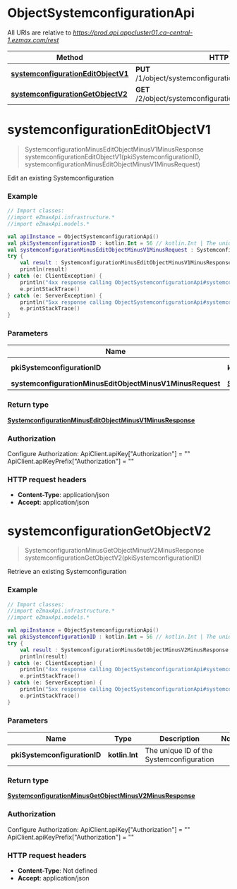 # ObjectSystemconfigurationApi

All URIs are relative to *https://prod.api.appcluster01.ca-central-1.ezmax.com/rest*

Method | HTTP request | Description
------------- | ------------- | -------------
[**systemconfigurationEditObjectV1**](ObjectSystemconfigurationApi.md#systemconfigurationEditObjectV1) | **PUT** /1/object/systemconfiguration/{pkiSystemconfigurationID} | Edit an existing Systemconfiguration
[**systemconfigurationGetObjectV2**](ObjectSystemconfigurationApi.md#systemconfigurationGetObjectV2) | **GET** /2/object/systemconfiguration/{pkiSystemconfigurationID} | Retrieve an existing Systemconfiguration


<a id="systemconfigurationEditObjectV1"></a>
# **systemconfigurationEditObjectV1**
> SystemconfigurationMinusEditObjectMinusV1MinusResponse systemconfigurationEditObjectV1(pkiSystemconfigurationID, systemconfigurationMinusEditObjectMinusV1MinusRequest)

Edit an existing Systemconfiguration



### Example
```kotlin
// Import classes:
//import eZmaxApi.infrastructure.*
//import eZmaxApi.models.*

val apiInstance = ObjectSystemconfigurationApi()
val pkiSystemconfigurationID : kotlin.Int = 56 // kotlin.Int | The unique ID of the Systemconfiguration
val systemconfigurationMinusEditObjectMinusV1MinusRequest : SystemconfigurationMinusEditObjectMinusV1MinusRequest =  // SystemconfigurationMinusEditObjectMinusV1MinusRequest | 
try {
    val result : SystemconfigurationMinusEditObjectMinusV1MinusResponse = apiInstance.systemconfigurationEditObjectV1(pkiSystemconfigurationID, systemconfigurationMinusEditObjectMinusV1MinusRequest)
    println(result)
} catch (e: ClientException) {
    println("4xx response calling ObjectSystemconfigurationApi#systemconfigurationEditObjectV1")
    e.printStackTrace()
} catch (e: ServerException) {
    println("5xx response calling ObjectSystemconfigurationApi#systemconfigurationEditObjectV1")
    e.printStackTrace()
}
```

### Parameters

Name | Type | Description  | Notes
------------- | ------------- | ------------- | -------------
 **pkiSystemconfigurationID** | **kotlin.Int**| The unique ID of the Systemconfiguration |
 **systemconfigurationMinusEditObjectMinusV1MinusRequest** | [**SystemconfigurationMinusEditObjectMinusV1MinusRequest**](SystemconfigurationMinusEditObjectMinusV1MinusRequest.md)|  |

### Return type

[**SystemconfigurationMinusEditObjectMinusV1MinusResponse**](SystemconfigurationMinusEditObjectMinusV1MinusResponse.md)

### Authorization


Configure Authorization:
    ApiClient.apiKey["Authorization"] = ""
    ApiClient.apiKeyPrefix["Authorization"] = ""

### HTTP request headers

 - **Content-Type**: application/json
 - **Accept**: application/json

<a id="systemconfigurationGetObjectV2"></a>
# **systemconfigurationGetObjectV2**
> SystemconfigurationMinusGetObjectMinusV2MinusResponse systemconfigurationGetObjectV2(pkiSystemconfigurationID)

Retrieve an existing Systemconfiguration



### Example
```kotlin
// Import classes:
//import eZmaxApi.infrastructure.*
//import eZmaxApi.models.*

val apiInstance = ObjectSystemconfigurationApi()
val pkiSystemconfigurationID : kotlin.Int = 56 // kotlin.Int | The unique ID of the Systemconfiguration
try {
    val result : SystemconfigurationMinusGetObjectMinusV2MinusResponse = apiInstance.systemconfigurationGetObjectV2(pkiSystemconfigurationID)
    println(result)
} catch (e: ClientException) {
    println("4xx response calling ObjectSystemconfigurationApi#systemconfigurationGetObjectV2")
    e.printStackTrace()
} catch (e: ServerException) {
    println("5xx response calling ObjectSystemconfigurationApi#systemconfigurationGetObjectV2")
    e.printStackTrace()
}
```

### Parameters

Name | Type | Description  | Notes
------------- | ------------- | ------------- | -------------
 **pkiSystemconfigurationID** | **kotlin.Int**| The unique ID of the Systemconfiguration |

### Return type

[**SystemconfigurationMinusGetObjectMinusV2MinusResponse**](SystemconfigurationMinusGetObjectMinusV2MinusResponse.md)

### Authorization


Configure Authorization:
    ApiClient.apiKey["Authorization"] = ""
    ApiClient.apiKeyPrefix["Authorization"] = ""

### HTTP request headers

 - **Content-Type**: Not defined
 - **Accept**: application/json

